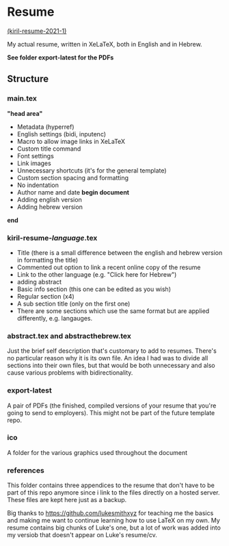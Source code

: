 # Resume
[(kiril-resume-2021-1)](https://github.com/kiril-u/kiril-resume-2021-1)

My actual resume, written in XeLaTeX, both in English and in Hebrew.

**See folder export-latest for the PDFs**

## Structure

### main.tex

**"head area"**

- Metadata (hyperref)
- English settings (bidi, inputenc)
- Macro to allow image links in XeLaTeX
- Custom title command
- Font settings
- Link images
- Unnecessary shortcuts (it's for the general template)
- Custom section spacing and formatting
- No indentation
- Author name and date
**begin document**
- Adding english version
- Adding hebrew version

**end**

### kiril-resume-*language*.tex

- Title (there is a small difference between the english and hebrew version in formatting the title)
- Commented out option to link a recent online copy of the resume
- Link to the other language (e.g. "Click here for Hebrew")
- adding abstract
- Basic info section (this one can be edited as you wish)
- Regular section (x4)
- A sub section title (only on the first one)
- There are some sections which use the same format but are applied differently, e.g. langauges.

### abstract.tex and abstracthebrew.tex

Just the brief self description that's customary to add to resumes. There's no particular reason why it is its own file. An idea I had was to divide all sections into their own files, but that would be both unnecessary and also cause various problems with bidirectionality.

### export-latest

A pair of PDFs (the finished, compiled versions of your resume that you're going to send to employers). This might not be part of the future template repo.

### ico

A folder for the various graphics used throughout the document

### references

This folder contains three appendices to the resume that don't have to be part of this repo anymore since i link to the files directly on a hosted server. These files are kept here just as a backup.


Big thanks to https://github.com/lukesmithxyz for teaching me the basics and making me want to continue learning how to use LaTeX on my own. My resume contains big chunks of Luke's one, but a lot of work was added into my versiob that doesn't appear on Luke's resume/cv.
